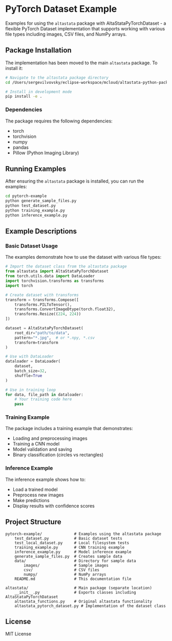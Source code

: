 # PyTorch Dataset Example

Examples for using the `altastata` package with AltaStataPyTorchDataset - a flexible PyTorch Dataset implementation that supports working with various file types including images, CSV files, and NumPy arrays.

## Package Installation

The implementation has been moved to the main `altastata` package. To install it:

```bash
# Navigate to the altastata package directory
cd /Users/sergevilvovsky/eclipse-workspace/mcloud/altastata-python-package

# Install in development mode
pip install -e .
```

### Dependencies

The package requires the following dependencies:
- torch
- torchvision
- numpy
- pandas
- Pillow (Python Imaging Library)

## Running Examples

After ensuring the `altastata` package is installed, you can run the examples:

```bash
cd pytorch-example
python generate_sample_files.py
python test_dataset.py
python training_example.py
python inference_example.py
```

## Example Descriptions

### Basic Dataset Usage
The examples demonstrate how to use the dataset with various file types:

```python
# Import the dataset class from the altastata package
from altastata import AltaStataPyTorchDataset
from torch.utils.data import DataLoader
import torchvision.transforms as transforms
import torch

# Create dataset with transforms
transform = transforms.Compose([
    transforms.PILToTensor(),
    transforms.ConvertImageDtype(torch.float32),
    transforms.Resize((224, 224))
])

dataset = AltaStataPyTorchDataset(
    root_dir="path/to/data",
    pattern="*.jpg",  # or *.npy, *.csv
    transform=transform
)

# Use with DataLoader
dataloader = DataLoader(
    dataset,
    batch_size=32,
    shuffle=True
)

# Use in training loop
for data, file_path in dataloader:
    # Your training code here
    pass
```

### Training Example
The package includes a training example that demonstrates:
- Loading and preprocessing images
- Training a CNN model
- Model validation and saving
- Binary classification (circles vs rectangles)

### Inference Example
The inference example shows how to:
- Load a trained model
- Preprocess new images
- Make predictions
- Display results with confidence scores

## Project Structure
```
pytorch-example/              # Examples using the altastata package
    test_dataset.py           # Basic dataset tests
    test_local_dataset.py     # Local filesystem tests
    training_example.py       # CNN training example
    inference_example.py      # Model inference example
    generate_sample_files.py  # Creates sample data
    data/                     # Directory for sample data
        images/               # Sample images
        csv/                  # CSV files
        numpy/                # NumPy arrays
    README.md                 # This documentation file

altastata/                    # Main package (separate location)
    __init__.py               # Exports classes including AltaStataPyTorchDataset
    altastata_functions.py    # Original altastata functionality
    altastata_pytorch_dataset.py # Implementation of the dataset class
```

## License

MIT License 